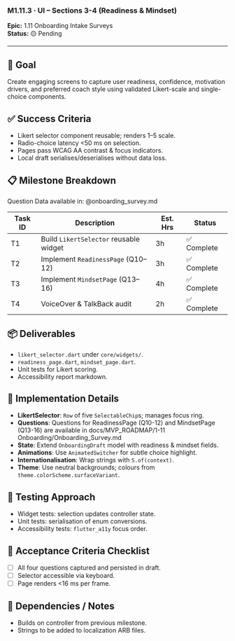 ### M1.11.3 · UI – Sections 3-4 (Readiness & Mindset)

**Epic:** 1.11 Onboarding Intake Surveys\
**Status:** 🟡 Pending

---

## 🎯 Goal

Create engaging screens to capture user readiness, confidence, motivation
drivers, and preferred coach style using validated Likert-scale and
single-choice components.

## ✅ Success Criteria

- Likert selector component reusable; renders 1–5 scale.
- Radio-choice latency <50 ms on selection.
- Pages pass WCAG AA contrast & focus indicators.
- Local draft serialises/deserialises without data loss.

## 📋 Milestone Breakdown

Question Data available in: @onboarding_survey.md

| Task ID | Description                            | Est. Hrs | Status      |
| ------- | -------------------------------------- | -------- | ----------- |
| T1      | Build `LikertSelector` reusable widget | 3h       | ✅ Complete |
| T2      | Implement `ReadinessPage` (Q10–12)     | 3h       | ✅ Complete |
| T3      | Implement `MindsetPage` (Q13–16)       | 4h       | ✅ Complete |
| T4      | VoiceOver & TalkBack audit             | 2h       | ✅ Complete |

## 📦 Deliverables

- `likert_selector.dart` under `core/widgets/`.
- `readiness_page.dart`, `mindset_page.dart`.
- Unit tests for Likert scoring.
- Accessibility report markdown.

## 🔧 Implementation Details

- **LikertSelector**: `Row` of five `SelectableChip`s; manages focus ring.
- **Questions**: Questions for ReadinessPage (Q10-12) and MindsetPage (Q13-16)
  are available in docs/MVP_ROADMAP/1-11 Onboarding/Onboarding_Survey.md
- **State**: Extend `OnboardingDraft` model with readiness & mindset fields.
- **Animations**: Use `AnimatedSwitcher` for subtle choice highlight.
- **Internationalisation**: Wrap strings with `S.of(context)`.
- **Theme**: Use neutral backgrounds; colours from
  `theme.colorScheme.surfaceVariant`.

## 🧪 Testing Approach

- Widget tests: selection updates controller state.
- Unit tests: serialisation of enum conversions.
- Accessibility tests: `flutter_a11y` focus order.

## 📜 Acceptance Criteria Checklist

- [ ] All four questions captured and persisted in draft.
- [ ] Selector accessible via keyboard.
- [ ] Page renders <16 ms per frame.

## 🔗 Dependencies / Notes

- Builds on controller from previous milestone.
- Strings to be added to localization ARB files.
